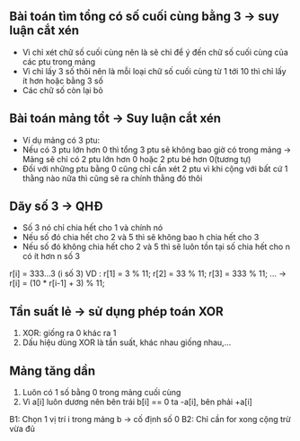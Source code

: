 ## Bài toán tìm tổng có số cuối cùng bằng 3 -> suy luận cắt xén
- Vì chỉ xét chữ số cuối cùng nên là sẽ chỉ để ý đến chữ số cuối cùng của các ptu trong mảng
- Vì chỉ lấy 3 số thôi nên là mỗi loại chữ số cuối cùng từ 1 tới 10 thì chỉ lấy ít hơn hoặc bằng 3 số
- Các chữ số còn lại bỏ
## Bài toán mảng tổt -> Suy luận cắt xén
- Ví dụ mảng có 3 ptu:
- Nếu có 3 ptu lớn hơn 0 thì tổng 3 ptu sẽ không bao giờ có trong mảng
-> Mảng sẽ chỉ có 2 ptu lớn hơn 0 hoặc 2 ptu bé hơn 0(tương tự)
- Đối với những ptu bằng 0 cũng chỉ cần xét 2 ptu vì khi cộng với bất cứ 1 thằng nào nữa thì cũng sẽ ra chính thằng đó thôi
## Dãy số 3 -> QHĐ
- Số 3 nó chỉ chia hết cho 1 và chính nó
- Nếu số đó chia hết cho 2 và 5 thì sẽ không bao h chia hết cho 3
- Nếu số đó không chia hết cho 2 và 5 thì sẽ luôn tồn tại số chia hết cho n có ít hơn n số 3

r[i] = 333...3 (i số 3)
VD : r[1] = 3 % 11;
    r[2] = 33 % 11;
    r[3] = 333 % 11;
    ...
-> r[i] = (10 * r[i-1] + 3) % 11;
## Tần suất lẻ -> sử dụng phép toán XOR
1. XOR: giống ra 0 khác ra 1
2. Dấu hiệu dùng XOR là tần suất, khác nhau giống nhau,...
## Mảng tăng dần
1. Luôn có 1 số bằng 0 trong mảng cuối cùng 
2. Vì a[i] luôn dương nên bên trái b[i] == 0 ta -a[i], bên phải +a[i]

B1: Chọn 1 vị trí i trong mảng b -> cố định số 0
B2: Chỉ cần for xong cộng trừ vừa đủ
